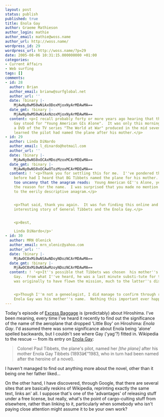 ```yaml
---
layout: post
status: publish
published: true
title: Enola Gay
author: Graeme Mathieson
author_login: mathie
author_email: mathie@woss.name
author_url: http://woss.name/
wordpress_id: 29
wordpress_url: http://woss.name/?p=29
date: 2005-08-06 10:31:15.000000000 +01:00
categories:
- Current Affairs
- Web surfing
tags: []
comments:
- id: 28
  author: Brian
  author_email: brianw@surfglobal.net
  author_url: ''
  date: !binary |-
    MjAwNy0wMS0wNiAxODoxMjoxNyArMDAwMA==
  date_gmt: !binary |-
    MjAwNy0wMS0wNiAxNzoxMjoxNyArMDAwMA==
  content: <p>I recall probably forty or more years ago hearing that the name Enola
    Gay stood for "Young American GIs Alone".  It was only this morning while watching
    a DVD of the TV series "The World at War" produced in the mid seventies that I
    learned the pilot had named the plane after his mother.</p>
- id: 29
  author: Linda DiNardo
  author_email: l_dinardo@hotmail.com
  author_url: ''
  date: !binary |-
    MjAwNy0wNS0xOCAxMDozMzoxMCArMDEwMA==
  date_gmt: !binary |-
    MjAwNy0wNS0xOCAwOTozMzoxMCArMDEwMA==
  content: ! '<p>Thank you for settling this for me.  I''ve pondered this for years.  Never
    before had I heard that BG Tibbets named the plane for his mother.  It''s just
    too uncanny that the anagram reads:  Young American GI''s Alone, yet it''s not
    the reason for the name.  I was surprised that you made no mention of/reference
    to the eerily descriptive anagram.</p>


    <p>That said, thank you again.  It was fun finding this online and reading the
    interesting story of General Tibbets and the Enola Gay.</p>


    <p>Best,

    Linda DiNardo</p>'
- id: 30
  author: MRN Olenick
  author_email: mrn_olenic@yahoo.com
  author_url: ''
  date: !binary |-
    MjAwOC0xMi0wNSAwNDoyNDozNCArMDAwMA==
  date_gmt: !binary |-
    MjAwOC0xMi0wNSAwMzoyNDozNCArMDAwMA==
  content: ! '<p>It''s possible that Tibbets was chosen  his mother''s name was Enola
    Gay.  From what I''ve heard, he was a last minute substi-tute for the man who
    was originally to have flown the mission, much to the latter''s displeasure.</p>


    <p>Though I''m not a geneologist, I did manage to confirm through research that
    Enola Gay was his mother''s name.  Nothing this important ever happens by chance.</p>'
---
```

Today's episode of <a href="http://www.bbc.co.uk/radio4/excessbaggage/" title="Excess Baggage on BBC Radio 4">Excess Baggage</a> is (predictably) about Hiroshima.  I've been meaning, every time I've heard it recently to find out the significance of the name of the aeroplane that dropped 'Little Boy' on Hiroshima: <em>Enola Gay</em>.  I'd assumed there was some significance about Enola being 'alone' spelled backwards, but I couldn't see where Gay ('yag'?) fitted in.  Wikipedia to the rescue -- from its entry on <a href="http://en.wikipedia.org/wiki/Enola_Gay" title="Enola Gay - Wikipedia">Enola Gay</a>:

<blockquote><p>Colonel Paul Tibbets, the plane's pilot, named her <em>[the plane]</em> after his mother Enola Gay Tibbets (1893â€“1983, who in turn had been named after the heroine of a novel).</p></blockquote>

I haven't managed to find out anything more about the novel, other than it being one her father liked...

On the other hand, I have discovered, through Google, that there are several sites that are basically reskins of Wikipedia, reprinting exactly the same text, links an' all.  I suppose that's one of the 'advantages' of releasing stuff under a free license, but really, what's the point of cargo-culting stuff from elsewhere, rather than linking to it, particularly when somebody who isn't paying close attention might assume it to be your own work?
